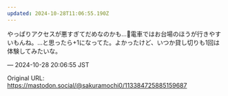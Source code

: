 ```yaml
---
updated: 2024-10-28T11:06:55.190Z
---
```


<p>やっぱりアクセスが悪すぎてだめなのかも…🥲電車ではお台場のほうが行きやすいもんね。…と思ったら+1になってた。よかったけど、いつか貸し切りも1回は体験してみたいな。</p>

&mdash; 2024-10-28 20:06:55 JST

Original URL: https://mastodon.social/@sakuramochi0/113384725885159687
